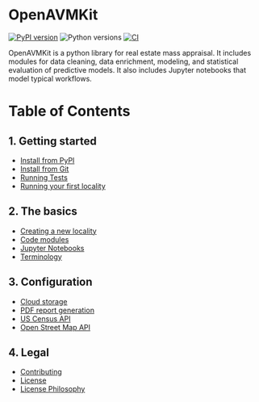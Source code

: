 # OpenAVMKit

[![PyPI version](https://img.shields.io/pypi/v/openavmkit.svg)](https://pypi.org/project/openavmkit/)
![Python versions](https://img.shields.io/pypi/pyversions/openavmkit.svg)
[![CI](https://github.com/larsiusprime/openavmkit/actions/workflows/ci.yml/badge.svg?branch=master)](https://github.com/larsiusprime/openavmkit/actions/workflows/ci.yml)

OpenAVMKit is a python library for real estate mass appraisal. It includes modules for data cleaning, data enrichment, modeling, and statistical evaluation of predictive models. It also includes Jupyter notebooks that model typical workflows.

# Table of Contents

## 1. Getting started
  - [Install from PyPI](docs/docs/getting_started.md#option-1---install-from-pypi)
  - [Install from Git](docs/docs/getting_started.md#option-2---install-from-git)
  - [Running Tests](docs/docs/getting_started.md#running-tests)
  - [Running your first locality](docs/docs/getting_started.md#running-your-first-locality)
## 2. The basics
  - [Creating a new locality](docs/docs/the_basics.md#creating-a-new-locality)
  - [Code modules](docs/docs/the_basics.md#code-modules)
  - [Jupyter Notebooks](docs/docs/the_basics.md#using-the-jupyter-notebooks)
  - [Terminology](docs/docs/the_basics.md#terminology)
## 3. Configuration
  - [Cloud storage](docs/docs/config.md#configuring-cloud-storage)
  - [PDF report generation](docs/docs/config.md#configuring-pdf-report-generation)
  - [US Census API](docs/docs/config.md#configuring-census-api-access)
  - [Open Street Map API](docs/docs/config.md#configuring-openstreetmap-enrichment)
## 4. Legal
  - [Contributing](CONTRIBUTING.md)
  - [License](LICENSE)
  - [License Philosophy](LICENSE-PHILOSOPHY.md)